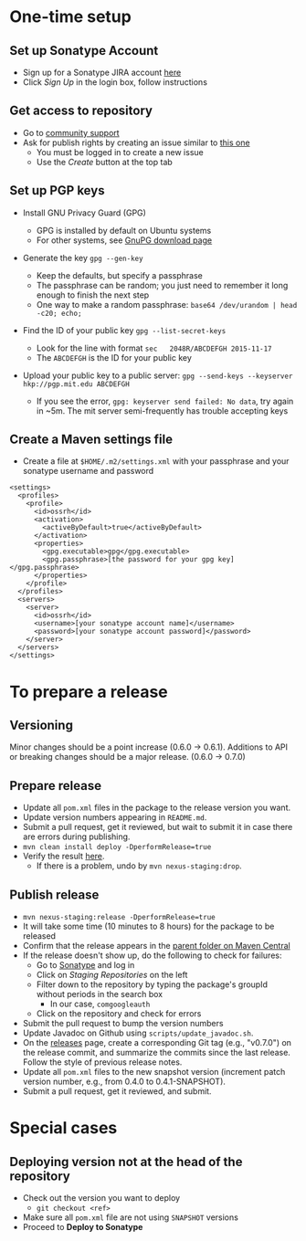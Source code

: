 One-time setup
==============

Set up Sonatype Account
-----------------------
* Sign up for a Sonatype JIRA account [here](https://issues.sonatype.org)
* Click *Sign Up* in the login box, follow instructions

Get access to repository
------------------------
* Go to [community support](https://issues.sonatype.org/browse/OSSRH)
* Ask for publish rights by creating an issue similar to [this one](https://issues.sonatype.org/browse/OSSRH-16798)
  * You must be logged in to create a new issue
  * Use the *Create* button at the top tab

Set up PGP keys
---------------
* Install GNU Privacy Guard (GPG)
  * GPG is installed by default on Ubuntu systems
  * For other systems, see [GnuPG download page](https://www.gnupg.org/download/)

* Generate the key ```gpg --gen-key```

  * Keep the defaults, but specify a passphrase
  * The passphrase can be random; you just need to remember it long enough to finish the next step
  * One way to make a random passphrase: ```base64 /dev/urandom | head -c20; echo;```

* Find the ID of your public key ```gpg --list-secret-keys```
  * Look for the line with format ```sec   2048R/ABCDEFGH 2015-11-17```
  * The ```ABCDEFGH``` is the ID for your public key

* Upload your public key to a public server: ```gpg --send-keys --keyserver hkp://pgp.mit.edu ABCDEFGH```
  * If you see the error, `gpg: keyserver send failed: No data`, try again in ~5m. The mit server semi-frequently has trouble accepting keys

Create a Maven settings file
----------------------------
* Create a file at ```$HOME/.m2/settings.xml``` with your passphrase and your sonatype username and password
```
<settings>
  <profiles>
    <profile>
      <id>ossrh</id>
      <activation>
        <activeByDefault>true</activeByDefault>
      </activation>
      <properties>
        <gpg.executable>gpg</gpg.executable>
        <gpg.passphrase>[the password for your gpg key]</gpg.passphrase>
      </properties>
    </profile>
  </profiles>
  <servers>
    <server>
      <id>ossrh</id>
      <username>[your sonatype account name]</username>
      <password>[your sonatype account password]</password>
    </server>
  </servers>
</settings>
```

To prepare a release
====================

Versioning
----------
Minor changes should be a point increase (0.6.0 -> 0.6.1).  Additions to API or breaking changes should be
a major release. (0.6.0 -> 0.7.0)

Prepare release
---------------
* Update all ```pom.xml``` files in the package to the release version you want.
* Update version numbers appearing in `README.md`.
* Submit a pull request, get it reviewed, but wait to submit it in case there are errors during publishing.
* ```mvn clean install deploy -DperformRelease=true```
* Verify the result [here](https://oss.sonatype.org/#nexus-search;quick~com.google.auth).
  * If there is a problem, undo by ```mvn nexus-staging:drop```.

Publish release
---------------
* ```mvn nexus-staging:release -DperformRelease=true```
* It will take some time (10 minutes to 8 hours) for the package to be released
* Confirm that the release appears in the [parent folder on Maven
Central](https://repo1.maven.org/maven2/com/google/auth/google-auth-library-parent/)
* If the release doesn't show up, do the following to check for failures:
  * Go to [Sonatype](https://oss.sonatype.org/) and log in
  * Click on *Staging Repositories* on the left
  * Filter down to the repository by typing the package's groupId without periods in the search box
    * In our case, ```comgoogleauth```
  * Click on the repository and check for errors
* Submit the pull request to bump the version numbers
* Update Javadoc on Github using `scripts/update_javadoc.sh`.
* On the [releases](https://github.com/google/google-auth-library-java/releases) page, create a corresponding Git tag (e.g., "v0.7.0") on the release commit, and summarize the commits since the last release. Follow the style of previous release notes.
* Update all ```pom.xml``` files to the new snapshot version (increment patch version number, e.g., from 0.4.0 to 0.4.1-SNAPSHOT).
* Submit a pull request, get it reviewed, and submit.

Special cases
=============

Deploying version not at the head of the repository
---------------------------------------------------
* Check out the version you want to deploy
  * ```git checkout <ref>```
* Make sure all ```pom.xml``` file are not using ```SNAPSHOT``` versions
* Proceed to **Deploy to Sonatype**
